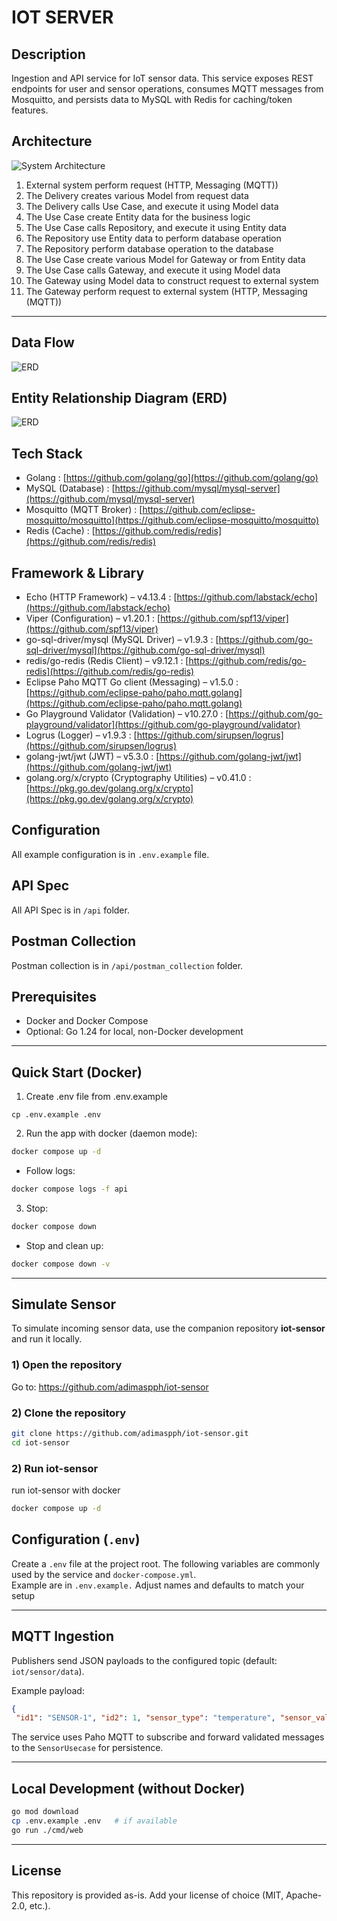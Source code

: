 # IOT SERVER

## Description

Ingestion and API service for IoT sensor data. This service exposes REST endpoints for user and sensor operations, consumes MQTT messages from Mosquitto, and persists data to MySQL with Redis for caching/token features.

## Architecture

![System Architecture](docs/architecture-diagram.png)

1. External system perform request (HTTP, Messaging (MQTT))
2. The Delivery creates various Model from request data
3. The Delivery calls Use Case, and execute it using Model data
4. The Use Case create Entity data for the business logic
5. The Use Case calls Repository, and execute it using Entity data
6. The Repository use Entity data to perform database operation
7. The Repository perform database operation to the database
8. The Use Case create various Model for Gateway or from Entity data
9. The Use Case calls Gateway, and execute it using Model data
10. The Gateway using Model data to construct request to external system
11. The Gateway perform request to external system (HTTP, Messaging (MQTT))

---  

## Data Flow

![ERD](docs/data_flow_diagram.png)

## Entity Relationship Diagram (ERD)

![ERD](docs/iot-server_erd.png)


## Tech Stack

* Golang : [https://github.com/golang/go](https://github.com/golang/go)
* MySQL (Database) : [https://github.com/mysql/mysql-server](https://github.com/mysql/mysql-server)
* Mosquitto (MQTT Broker) : [https://github.com/eclipse-mosquitto/mosquitto](https://github.com/eclipse-mosquitto/mosquitto)
* Redis (Cache) : [https://github.com/redis/redis](https://github.com/redis/redis)

## Framework & Library

* Echo (HTTP Framework) – v4.13.4 : [https://github.com/labstack/echo](https://github.com/labstack/echo)
* Viper (Configuration) – v1.20.1 : [https://github.com/spf13/viper](https://github.com/spf13/viper)
* go-sql-driver/mysql (MySQL Driver) – v1.9.3 : [https://github.com/go-sql-driver/mysql](https://github.com/go-sql-driver/mysql)
* redis/go-redis (Redis Client) – v9.12.1 : [https://github.com/redis/go-redis](https://github.com/redis/go-redis)
* Eclipse Paho MQTT Go client (Messaging) – v1.5.0 : [https://github.com/eclipse-paho/paho.mqtt.golang](https://github.com/eclipse-paho/paho.mqtt.golang)
* Go Playground Validator (Validation) – v10.27.0 : [https://github.com/go-playground/validator](https://github.com/go-playground/validator)
* Logrus (Logger) – v1.9.3 : [https://github.com/sirupsen/logrus](https://github.com/sirupsen/logrus)
* golang-jwt/jwt (JWT) – v5.3.0 : [https://github.com/golang-jwt/jwt](https://github.com/golang-jwt/jwt)
* golang.org/x/crypto (Cryptography Utilities) – v0.41.0 : [https://pkg.go.dev/golang.org/x/crypto](https://pkg.go.dev/golang.org/x/crypto)

## Configuration

All example configuration is in `.env.example` file.

## API Spec

All API Spec is in `/api` folder.

## Postman Collection

Postman collection is in `/api/postman_collection` folder.

## Prerequisites

- Docker and Docker Compose
- Optional: Go 1.24 for local, non-Docker development

---  

## Quick Start (Docker)

1. Create .env file from .env.example
```  
cp .env.example .env  
```  

2. Run the app with docker (daemon mode):

```bash  
docker compose up -d
```  

- Follow logs:

```bash  
docker compose logs -f api
```  

3. Stop:

```bash  
docker compose down
```  

- Stop and clean up:

```bash  
docker compose down -v
```  
  
---  

## Simulate Sensor

To simulate incoming sensor data, use the companion repository **iot-sensor** and run it locally.

### 1) Open the repository
Go to: https://github.com/adimaspph/iot-sensor

### 2) Clone the repository
```bash  
git clone https://github.com/adimaspph/iot-sensor.git
cd iot-sensor
```  
  
### 2) Run iot-sensor  
run iot-sensor with docker  
```bash  
docker compose up -d
```  

## Configuration (`.env`)

Create a `.env` file at the project root. The following variables are commonly used by the service and `docker-compose.yml`.  
Example are in `.env.example.` Adjust names and defaults to match your setup
  
---  

## MQTT Ingestion

Publishers send JSON payloads to the configured topic (default: `iot/sensor/data`).

Example payload:

```json  
{  
 "id1": "SENSOR-1", "id2": 1, "sensor_type": "temperature", "sensor_value": 51.5, "timestamp": "2025-08-26T19:21:10Z"}  
```  

The service uses Paho MQTT to subscribe and forward validated messages to the `SensorUsecase` for persistence.
  
---  

## Local Development (without Docker)

```bash  
go mod download
cp .env.example .env   # if available
go run ./cmd/web
```
  
---  

## License

This repository is provided as-is. Add your license of choice (MIT, Apache-2.0, etc.).